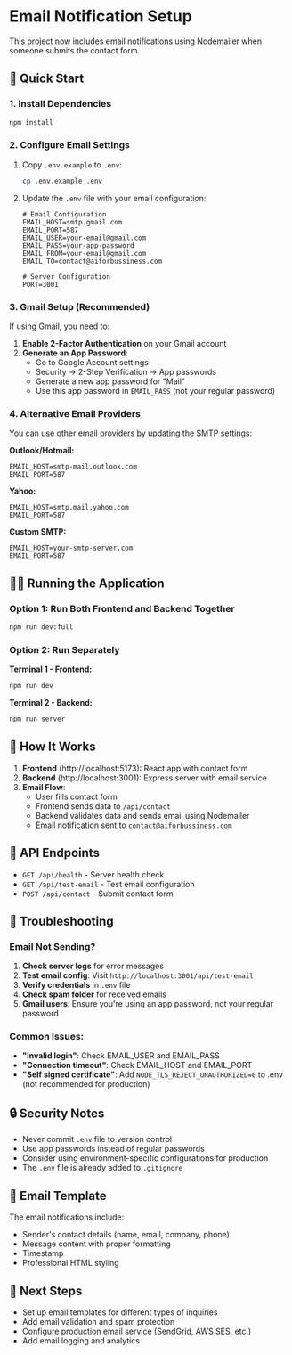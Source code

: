 # Email Notification Setup

This project now includes email notifications using Nodemailer when someone submits the contact form.

## 🚀 Quick Start

### 1. Install Dependencies
```bash
npm install
```

### 2. Configure Email Settings

1. Copy `.env.example` to `.env`:
   ```bash
   cp .env.example .env
   ```

2. Update the `.env` file with your email configuration:
   ```env
   # Email Configuration
   EMAIL_HOST=smtp.gmail.com
   EMAIL_PORT=587
   EMAIL_USER=your-email@gmail.com
   EMAIL_PASS=your-app-password
   EMAIL_FROM=your-email@gmail.com
   EMAIL_TO=contact@aiforbussiness.com

   # Server Configuration
   PORT=3001
   ```

### 3. Gmail Setup (Recommended)

If using Gmail, you need to:

1. **Enable 2-Factor Authentication** on your Gmail account
2. **Generate an App Password**:
   - Go to Google Account settings
   - Security → 2-Step Verification → App passwords
   - Generate a new app password for "Mail"
   - Use this app password in `EMAIL_PASS` (not your regular password)

### 4. Alternative Email Providers

You can use other email providers by updating the SMTP settings:

**Outlook/Hotmail:**
```env
EMAIL_HOST=smtp-mail.outlook.com
EMAIL_PORT=587
```

**Yahoo:**
```env
EMAIL_HOST=smtp.mail.yahoo.com
EMAIL_PORT=587
```

**Custom SMTP:**
```env
EMAIL_HOST=your-smtp-server.com
EMAIL_PORT=587
```

## 🏃‍♂️ Running the Application

### Option 1: Run Both Frontend and Backend Together
```bash
npm run dev:full
```

### Option 2: Run Separately

**Terminal 1 - Frontend:**
```bash
npm run dev
```

**Terminal 2 - Backend:**
```bash
npm run server
```

## 📧 How It Works

1. **Frontend** (http://localhost:5173): React app with contact form
2. **Backend** (http://localhost:3001): Express server with email service
3. **Email Flow**:
   - User fills contact form
   - Frontend sends data to `/api/contact`
   - Backend validates data and sends email using Nodemailer
   - Email notification sent to `contact@aiforbussiness.com`

## 🔧 API Endpoints

- `GET /api/health` - Server health check
- `GET /api/test-email` - Test email configuration
- `POST /api/contact` - Submit contact form

## 🐛 Troubleshooting

### Email Not Sending?

1. **Check server logs** for error messages
2. **Test email config**: Visit `http://localhost:3001/api/test-email`
3. **Verify credentials** in `.env` file
4. **Check spam folder** for received emails
5. **Gmail users**: Ensure you're using an app password, not your regular password

### Common Issues:

- **"Invalid login"**: Check EMAIL_USER and EMAIL_PASS
- **"Connection timeout"**: Check EMAIL_HOST and EMAIL_PORT
- **"Self signed certificate"**: Add `NODE_TLS_REJECT_UNAUTHORIZED=0` to .env (not recommended for production)

## 🔒 Security Notes

- Never commit `.env` file to version control
- Use app passwords instead of regular passwords
- Consider using environment-specific configurations for production
- The `.env` file is already added to `.gitignore`

## 📝 Email Template

The email notifications include:
- Sender's contact details (name, email, company, phone)
- Message content with proper formatting
- Timestamp
- Professional HTML styling

## 🎯 Next Steps

- Set up email templates for different types of inquiries
- Add email validation and spam protection
- Configure production email service (SendGrid, AWS SES, etc.)
- Add email logging and analytics
